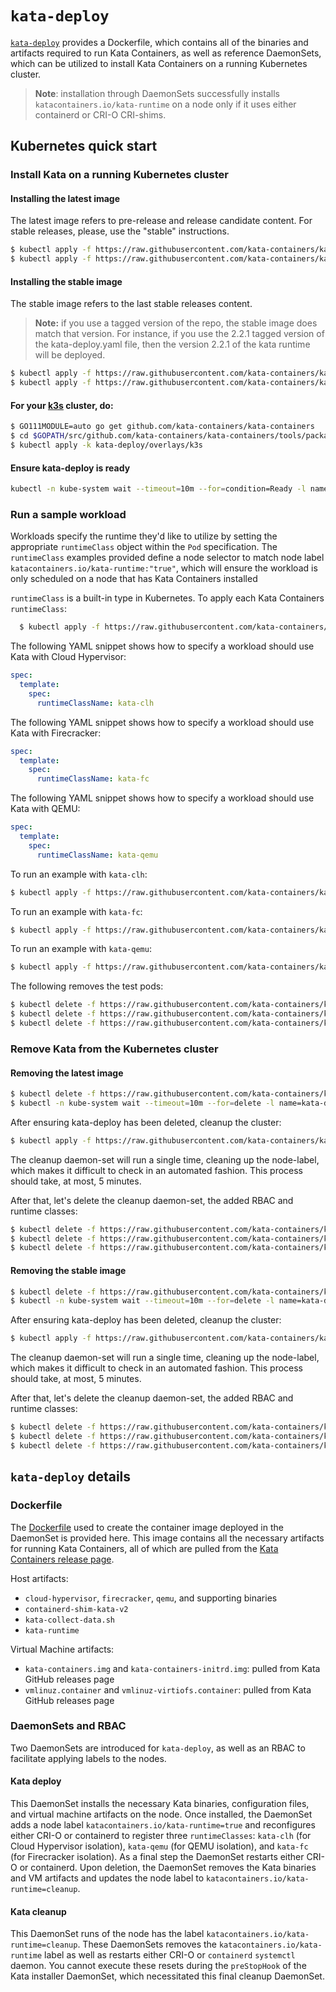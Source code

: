 # `kata-deploy`

[`kata-deploy`](.) provides a Dockerfile, which contains all of the binaries
and artifacts required to run Kata Containers, as well as reference DaemonSets, which can
be utilized to install Kata Containers on a running Kubernetes cluster.

> **Note**: installation through DaemonSets successfully installs `katacontainers.io/kata-runtime`
> on a node only if it uses either containerd or CRI-O CRI-shims.

## Kubernetes quick start

### Install Kata on a running Kubernetes cluster

#### Installing the latest image

The latest image refers to pre-release and release candidate content.  For stable releases, please, use the "stable" instructions.

```sh
$ kubectl apply -f https://raw.githubusercontent.com/kata-containers/kata-containers/main/tools/packaging/kata-deploy/kata-rbac/base/kata-rbac.yaml
$ kubectl apply -f https://raw.githubusercontent.com/kata-containers/kata-containers/main/tools/packaging/kata-deploy/kata-deploy/base/kata-deploy.yaml
```

#### Installing the stable image

The stable image refers to the last stable releases content.

> **Note:** if you use a tagged version of the repo, the stable image does match that version.
> For instance, if you use the 2.2.1 tagged version of the kata-deploy.yaml file, then the version 2.2.1 of the kata runtime will be deployed.

```sh
$ kubectl apply -f https://raw.githubusercontent.com/kata-containers/kata-containers/main/tools/packaging/kata-deploy/kata-rbac/base/kata-rbac.yaml
$ kubectl apply -f https://raw.githubusercontent.com/kata-containers/kata-containers/main/tools/packaging/kata-deploy/kata-deploy/base/kata-deploy-stable.yaml
```

#### For your [k3s](https://k3s.io/) cluster, do:

```sh
$ GO111MODULE=auto go get github.com/kata-containers/kata-containers
$ cd $GOPATH/src/github.com/kata-containers/kata-containers/tools/packaging/kata-deploy
$ kubectl apply -k kata-deploy/overlays/k3s
```

#### Ensure kata-deploy is ready
```sh
kubectl -n kube-system wait --timeout=10m --for=condition=Ready -l name=kata-deploy pod
```

### Run a sample workload

Workloads specify the runtime they'd like to utilize by setting the appropriate `runtimeClass` object within
the `Pod` specification. The `runtimeClass` examples provided define a node selector to match node label `katacontainers.io/kata-runtime:"true"`,
which will ensure the workload is only scheduled on a node that has Kata Containers installed

`runtimeClass` is a built-in type in Kubernetes. To apply each Kata Containers `runtimeClass`:
```sh
  $ kubectl apply -f https://raw.githubusercontent.com/kata-containers/kata-containers/main/tools/packaging/kata-deploy/runtimeclasses/kata-runtimeClasses.yaml
```

The following YAML snippet shows how to specify a workload should use Kata with Cloud Hypervisor:

```yaml
spec:
  template:
    spec:
      runtimeClassName: kata-clh
```

The following YAML snippet shows how to specify a workload should use Kata with Firecracker:

```yaml
spec:
  template:
    spec:
      runtimeClassName: kata-fc
```

The following YAML snippet shows how to specify a workload should use Kata with QEMU:

```yaml
spec:
  template:
    spec:
      runtimeClassName: kata-qemu
```

To run an example with `kata-clh`:

```sh
$ kubectl apply -f https://raw.githubusercontent.com/kata-containers/kata-containers/main/tools/packaging/kata-deploy/examples/test-deploy-kata-clh.yaml
```

To run an example with `kata-fc`:

```sh
$ kubectl apply -f https://raw.githubusercontent.com/kata-containers/kata-containers/main/tools/packaging/kata-deploy/examples/test-deploy-kata-fc.yaml
```

To run an example with `kata-qemu`:

```sh
$ kubectl apply -f https://raw.githubusercontent.com/kata-containers/kata-containers/main/tools/packaging/kata-deploy/examples/test-deploy-kata-qemu.yaml
```

The following removes the test pods:

```sh
$ kubectl delete -f https://raw.githubusercontent.com/kata-containers/kata-containers/main/tools/packaging/kata-deploy/examples/test-deploy-kata-clh.yaml
$ kubectl delete -f https://raw.githubusercontent.com/kata-containers/kata-containers/main/tools/packaging/kata-deploy/examples/test-deploy-kata-fc.yaml
$ kubectl delete -f https://raw.githubusercontent.com/kata-containers/kata-containers/main/tools/packaging/kata-deploy/examples/test-deploy-kata-qemu.yaml
```

### Remove Kata from the Kubernetes cluster

#### Removing the latest image

```sh
$ kubectl delete -f https://raw.githubusercontent.com/kata-containers/kata-containers/main/tools/packaging/kata-deploy/kata-deploy/base/kata-deploy.yaml
$ kubectl -n kube-system wait --timeout=10m --for=delete -l name=kata-deploy pod
```

After ensuring kata-deploy has been deleted, cleanup the cluster:
```sh
$ kubectl apply -f https://raw.githubusercontent.com/kata-containers/kata-containers/main/tools/packaging/kata-deploy/kata-cleanup/base/kata-cleanup.yaml
```

The cleanup daemon-set will run a single time, cleaning up the node-label, which makes it difficult to check in an automated fashion.
This process should take, at most, 5 minutes.

After that, let's delete the cleanup daemon-set, the added RBAC and runtime classes:

```sh
$ kubectl delete -f https://raw.githubusercontent.com/kata-containers/kata-containers/main/tools/packaging/kata-deploy/kata-cleanup/base/kata-cleanup.yaml
$ kubectl delete -f https://raw.githubusercontent.com/kata-containers/kata-containers/main/tools/packaging/kata-deploy/kata-rbac/base/kata-rbac.yaml
$ kubectl delete -f https://raw.githubusercontent.com/kata-containers/kata-containers/main/tools/packaging/kata-deploy/runtimeclasses/kata-runtimeClasses.yaml
```

#### Removing the stable image

```sh
$ kubectl delete -f https://raw.githubusercontent.com/kata-containers/kata-containers/main/tools/packaging/kata-deploy/kata-deploy/base/kata-deploy-stable.yaml
$ kubectl -n kube-system wait --timeout=10m --for=delete -l name=kata-deploy pod
```

After ensuring kata-deploy has been deleted, cleanup the cluster:
```sh
$ kubectl apply -f https://raw.githubusercontent.com/kata-containers/kata-containers/main/tools/packaging/kata-deploy/kata-cleanup/base/kata-cleanup-stable.yaml
```

The cleanup daemon-set will run a single time, cleaning up the node-label, which makes it difficult to check in an automated fashion.
This process should take, at most, 5 minutes.

After that, let's delete the cleanup daemon-set, the added RBAC and runtime classes:
```sh
$ kubectl delete -f https://raw.githubusercontent.com/kata-containers/kata-containers/main/tools/packaging/kata-deploy/kata-cleanup/base/kata-cleanup-stable.yaml
$ kubectl delete -f https://raw.githubusercontent.com/kata-containers/kata-containers/main/tools/packaging/kata-deploy/kata-rbac/base/kata-rbac.yaml
$ kubectl delete -f https://raw.githubusercontent.com/kata-containers/kata-containers/main/tools/packaging/kata-deploy/runtimeclasses/kata-runtimeClasses.yaml
```

## `kata-deploy` details

### Dockerfile

The [Dockerfile](Dockerfile)  used to create the container image deployed in the DaemonSet is provided here.
This image contains all the necessary artifacts for running Kata Containers, all of which are pulled
from the [Kata Containers release page](https://github.com/kata-containers/kata-containers/releases).

Host artifacts:
* `cloud-hypervisor`, `firecracker`, `qemu`, and supporting binaries
* `containerd-shim-kata-v2`
* `kata-collect-data.sh`
* `kata-runtime`

Virtual Machine artifacts:
* `kata-containers.img` and `kata-containers-initrd.img`: pulled from Kata GitHub releases page
* `vmlinuz.container` and `vmlinuz-virtiofs.container`: pulled from Kata GitHub releases page

### DaemonSets and RBAC

Two DaemonSets are introduced for `kata-deploy`, as well as an RBAC to facilitate
applying labels to the nodes.

#### Kata deploy

This DaemonSet installs the necessary Kata binaries, configuration files, and virtual machine artifacts on
the node. Once installed, the DaemonSet adds a node label `katacontainers.io/kata-runtime=true` and reconfigures
either CRI-O or containerd to register three `runtimeClasses`: `kata-clh` (for Cloud Hypervisor isolation), `kata-qemu` (for QEMU isolation),
and `kata-fc` (for Firecracker isolation). As a final step the DaemonSet restarts either CRI-O or containerd. Upon deletion,
the DaemonSet removes the Kata binaries and VM artifacts and updates the node label to `katacontainers.io/kata-runtime=cleanup`.

#### Kata cleanup

This DaemonSet runs of the node has the label `katacontainers.io/kata-runtime=cleanup`. These DaemonSets removes
the `katacontainers.io/kata-runtime` label as well as restarts either CRI-O or `containerd` `systemctl`
daemon. You cannot execute these resets during the `preStopHook` of the Kata installer DaemonSet,
which necessitated this final cleanup DaemonSet.
